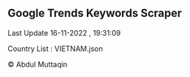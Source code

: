 

## Google Trends Keywords Scraper 
 
Last Update 16-11-2022 , 19:31:09

Country List :
VIETNAM.json



© Abdul Muttaqin 

